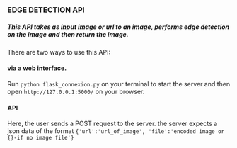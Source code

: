 ### EDGE DETECTION API

##### This API takes as input image or url to an image, performs edge detection on the image and then return the image.

There are two ways to use this API:

#### via a web interface.

Run `python flask_connexion.py` on your terminal to start the server and then open `http://127.0.0.1:5000/` on your browser.

#### API

Here, the user sends a POST request to the server. the server expects a json data of the format `{'url':'url_of_image', 'file':'encoded image or {}-if no image file'}`